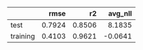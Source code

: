 |          |   rmse |     r2 |   avg_nll |
|:---------|-------:|-------:|----------:|
| test     | 0.7924 | 0.8506 |    8.1835 |
| training | 0.4103 | 0.9621 |   -0.0641 |